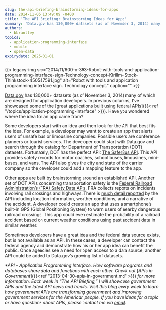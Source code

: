```yaml
---
slug: the-api-briefing-brainstorming-ideas-for-apps
date: 2014-11-05 13:49:09 -0400
title: 'The API Briefing: Brainstorming Ideas for Apps'
summary: 'Data.gov has 130,000+ datasets (as of November 3, 2014) many of which are designed for application developers. In previous columns, I’ve showcased some of the great applications built using federal APIs. Have you wondered where the idea for an app came from? Some developers start with an idea and then look for the API that'
authors:
  - bbrantley
topics:
  - application-programming-interface
  - mobile
  - open-data
expirydate: 2025-01-01
---
```


{{< legacy-img src="2014/11/600-x-393-Robot-with-tools-and-application-programming-interface-sign-Technology-concept-Kirillm-iStock-Thinkstock-450547591.jpg" alt="Robot with tools and application programming interface sign. Technology concept." caption="" >}}

[Data.gov](http://www.data.gov/) has 130,000+ datasets (as of November 3, 2014) many of which are designed for application developers. In previous columns, I’ve showcased some of the [great applications built using federal APIs]({{< ref "/topics/application-programming-interface" >}}). Have you wondered where the idea for an app came from?

Some developers start with an idea and then look for the API that best fits the idea. For example, a developer may want to create an app that alerts users of unsafe bus or limousine companies. Possible users are conference planners or tourist services. The developer could start with Data.gov and search through the catalog for Department of Transportation (DOT) datasets. Fortunately, DOT has the perfect API: [The SaferBus API](https://mobile.fmcsa.dot.gov/developer/apidoc.page?cid=6321). This API provides safety records for motor coaches, school buses, limousines, mini-buses, and vans. The API also gives the city and state of the carrier company so the developer could add a mapping feature to the app.

Other apps are built by brainstorming around an established API. Another set of DOT APIs concerning transportation safety is the [Federal Railroad Administration’s (FRA) Safety Data APIs](https://safetydata.fra.dot.gov/MasterWebService/FRASafetyDataAPIs.aspx). FRA collects reports on incidents involving rail crossings and highways. There is [much detail reported](http://safetydata.fra.dot.gov/PublicObjects/FRASafetyDataAPIsSamples/Form57Sample.xml) by the API including location information, weather conditions, and a narrative of the accident. A developer could create an app that uses a smartphone’s built-in GPS (Global Positioning System) to warn users of nearby dangerous railroad crossings. This app could even estimate the probability of a railroad accident based on current weather conditions using past accident data in similar weather.

Sometimes developers have a great idea and the federal data source exists, but is not available as an API. In these cases, a developer can contact the federal agency and demonstrate how his or her app idea can benefit the public. Once agencies see a need for open access to a data source, another API could be added to Data.gov’s growing list of datasets.

_*API – Application Programming Interface. How software programs and databases share data and functions with each other. Check out_ [_APIs in Government_]({{< ref "2013-04-30-apis-in-government.md" >}}) _for more information._
_Each week in “The API Briefing,” I will showcase government APIs and the latest API news and trends. Visit this blog every week to learn how government APIs are transforming government and improving government services for the American people. If you have ideas for a topic or have questions about APIs, please contact me via_ [_email_](mailto:William.Brantley@opm.gov)_._
